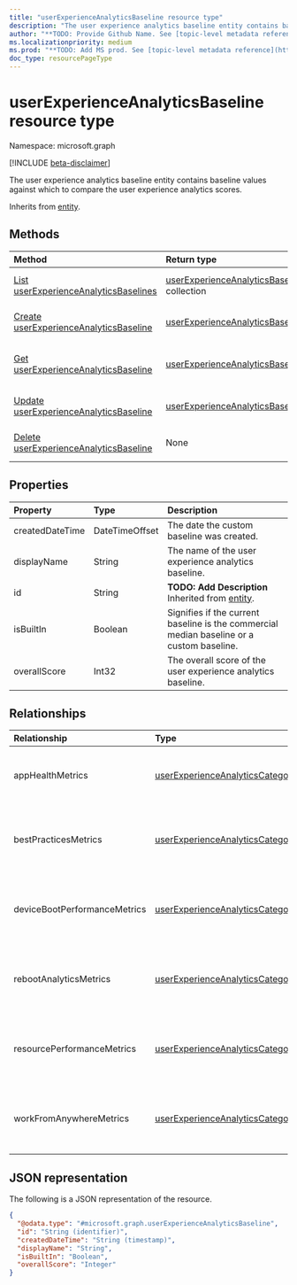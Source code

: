 ```yaml
---
title: "userExperienceAnalyticsBaseline resource type"
description: "The user experience analytics baseline entity contains baseline values against which to compare the user experience analytics scores."
author: "**TODO: Provide Github Name. See [topic-level metadata reference](https://msgo.azurewebsites.net/add/document/guidelines/metadata.html#topic-level-metadata)**"
ms.localizationpriority: medium
ms.prod: "**TODO: Add MS prod. See [topic-level metadata reference](https://msgo.azurewebsites.net/add/document/guidelines/metadata.html#topic-level-metadata)**"
doc_type: resourcePageType
---
```


# userExperienceAnalyticsBaseline resource type

Namespace: microsoft.graph

[!INCLUDE [beta-disclaimer](../../includes/beta-disclaimer.md)]

The user experience analytics baseline entity contains baseline values against which to compare the user experience analytics scores.


Inherits from [entity](../resources/entity.md).

## Methods
|Method|Return type|Description|
|:---|:---|:---|
|[List userExperienceAnalyticsBaselines](../api/userexperienceanalyticsbaseline-list.md)|[userExperienceAnalyticsBaseline](../resources/userexperienceanalyticsbaseline.md) collection|Get a list of the [userExperienceAnalyticsBaseline](../resources/userexperienceanalyticsbaseline.md) objects and their properties.|
|[Create userExperienceAnalyticsBaseline](../api/userexperienceanalyticsbaseline-create.md)|[userExperienceAnalyticsBaseline](../resources/userexperienceanalyticsbaseline.md)|Create a new [userExperienceAnalyticsBaseline](../resources/userexperienceanalyticsbaseline.md) object.|
|[Get userExperienceAnalyticsBaseline](../api/userexperienceanalyticsbaseline-get.md)|[userExperienceAnalyticsBaseline](../resources/userexperienceanalyticsbaseline.md)|Read the properties and relationships of a [userExperienceAnalyticsBaseline](../resources/userexperienceanalyticsbaseline.md) object.|
|[Update userExperienceAnalyticsBaseline](../api/userexperienceanalyticsbaseline-update.md)|[userExperienceAnalyticsBaseline](../resources/userexperienceanalyticsbaseline.md)|Update the properties of a [userExperienceAnalyticsBaseline](../resources/userexperienceanalyticsbaseline.md) object.|
|[Delete userExperienceAnalyticsBaseline](../api/userexperienceanalyticsbaseline-delete.md)|None|Deletes a [userExperienceAnalyticsBaseline](../resources/userexperienceanalyticsbaseline.md) object.|

## Properties
|Property|Type|Description|
|:---|:---|:---|
|createdDateTime|DateTimeOffset|The date the custom baseline was created.|
|displayName|String|The name of the user experience analytics baseline.|
|id|String|**TODO: Add Description** Inherited from [entity](../resources/entity.md).|
|isBuiltIn|Boolean|Signifies if the current baseline is the commercial median baseline or a custom baseline.|
|overallScore|Int32|The overall score of the user experience analytics baseline.|

## Relationships
|Relationship|Type|Description|
|:---|:---|:---|
|appHealthMetrics|[userExperienceAnalyticsCategory](../resources/userexperienceanalyticscategory.md)|The user experience analytics app health metrics.|
|bestPracticesMetrics|[userExperienceAnalyticsCategory](../resources/userexperienceanalyticscategory.md)|The user experience analytics best practices metrics.|
|deviceBootPerformanceMetrics|[userExperienceAnalyticsCategory](../resources/userexperienceanalyticscategory.md)|The user experience analytics device boot performance metrics.|
|rebootAnalyticsMetrics|[userExperienceAnalyticsCategory](../resources/userexperienceanalyticscategory.md)|The user experience analytics reboot analytics metrics.|
|resourcePerformanceMetrics|[userExperienceAnalyticsCategory](../resources/userexperienceanalyticscategory.md)|The user experience analytics resource performance metrics.|
|workFromAnywhereMetrics|[userExperienceAnalyticsCategory](../resources/userexperienceanalyticscategory.md)|The user experience analytics work from anywhere metrics.|

## JSON representation
The following is a JSON representation of the resource.
<!-- {
  "blockType": "resource",
  "keyProperty": "id",
  "@odata.type": "microsoft.graph.userExperienceAnalyticsBaseline",
  "baseType": "microsoft.graph.entity",
  "openType": false
}
-->
``` json
{
  "@odata.type": "#microsoft.graph.userExperienceAnalyticsBaseline",
  "id": "String (identifier)",
  "createdDateTime": "String (timestamp)",
  "displayName": "String",
  "isBuiltIn": "Boolean",
  "overallScore": "Integer"
}
```

